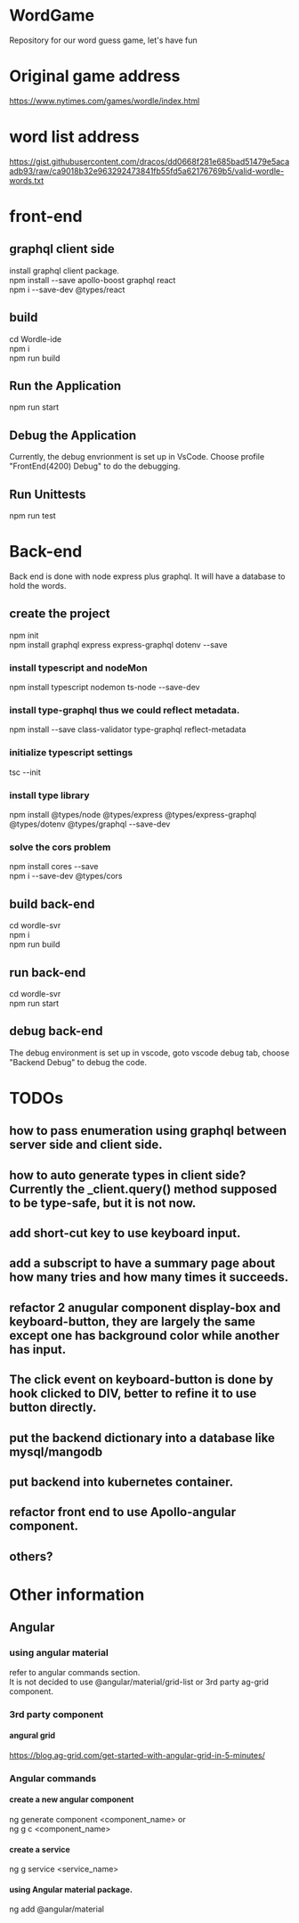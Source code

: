 # WordGame
Repository for our word guess game, let's have fun

# Original game address
https://www.nytimes.com/games/wordle/index.html

# word list address
https://gist.githubusercontent.com/dracos/dd0668f281e685bad51479e5acaadb93/raw/ca9018b32e963292473841fb55fd5a62176769b5/valid-wordle-words.txt

# front-end
## graphql client side
install graphql client package.  
npm install --save apollo-boost graphql react  
npm i --save-dev @types/react  


## build

cd Wordle-ide  
npm i  
npm run build  

## Run the Application
npm run start  

## Debug the Application
Currently, the debug envrionment is set up in VsCode.  Choose profile "FrontEnd(4200) Debug" to do the debugging.

## Run Unittests
npm run test

# Back-end
Back end is done with node express plus graphql.   It will have a database to hold the words.
## create the project
npm init  
npm install graphql express express-graphql dotenv --save   
### install typescript and nodeMon
npm install typescript nodemon ts-node --save-dev  
### install type-graphql thus we could reflect metadata.
npm install --save class-validator type-graphql reflect-metadata  

### initialize typescript settings
tsc --init  
### install type library
npm install @types/node @types/express @types/express-graphql @types/dotenv @types/graphql --save-dev  

### solve the cors problem
npm install cores --save  
npm i --save-dev @types/cors  

## build back-end
cd wordle-svr  
npm i  
npm run build  

## run back-end
cd wordle-svr  
npm run start  
## debug back-end
The debug environment is set up in vscode, goto vscode debug tab, choose "Backend Debug" to debug the code.

# TODOs
## how to pass enumeration using graphql between server side and client side.
## how to auto generate types in client side?  Currently the _client.query() method supposed to be type-safe, but it is not now.
## add short-cut key to use keyboard input.
## add a subscript to have a summary page about how many tries and how many times it succeeds.
## refactor 2 anugular component display-box and keyboard-button, they are largely the same except one has background color while another has input.
## The click event on keyboard-button is done by hook clicked to DIV, better to refine it to use button directly.
## put the backend dictionary into a database like mysql/mangodb
## put backend into kubernetes container.
## refactor front end to use Apollo-angular component.
## others?
# Other information
## Angular
### using angular material
refer to angular commands section.  
It is not decided to use @angular/material/grid-list or 3rd party ag-grid component.  
### 3rd party component
#### angural grid
https://blog.ag-grid.com/get-started-with-angular-grid-in-5-minutes/  
### Angular commands
#### create a new angular component
ng generate component <component_name> or  
ng g c <component_name>  
#### create a service 
ng g service <service_name>  

#### using Angular material package.
ng add @angular/material  
